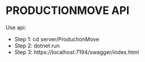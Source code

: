 # PRODUCTIONMOVE API
Use api: 
- Step 1: cd server/ProductionMove
- Step 2: dotnet run
- Step 3: https://localhost:7194/swagger/index.html